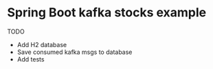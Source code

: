 # Spring Boot kafka stocks example

TODO
- Add H2 database
- Save consumed kafka msgs to database
- Add tests
